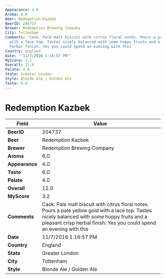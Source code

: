 ```yaml
---
Appearance: 4.0
Aroma: 6.0
Beer: Redemption Kazbek
BeerID: 204737
Brewer: Redemption Brewing Company
City: Tottenham
Comments: 'Cask. Pale malt biscuit with citrus floral notes. Pours a pale yellow gold
  with a lace top. Tastes nicely balanced with some hoppy fruits and a pleasant crisp
  herbal finish. Yes you could spend an evening with this '
Country: England
Date: '"11/7/2016 1:16:57 PM"'
MyScore: 3.2
Overall: 12.0
Palate: 4.0
State: Greater London
Style: Blonde Ale / Golden Ale
Taste: 6.0
---
```


# Redemption Kazbek

| Field         | Value |
|---------------|-------|
| **BeerID** | 204737 |
| **Beer** | Redemption Kazbek |
| **Brewer** | Redemption Brewing Company |
| **Aroma** | 6.0 |
| **Appearance** | 4.0 |
| **Taste** | 6.0 |
| **Palate** | 4.0 |
| **Overall** | 12.0 |
| **MyScore** | 3.2 |
| **Comments** | Cask. Pale malt biscuit with citrus floral notes. Pours a pale yellow gold with a lace top. Tastes nicely balanced with some hoppy fruits and a pleasant crisp herbal finish. Yes you could spend an evening with this  |
| **Date** | 11/7/2016 1:16:57 PM |
| **Country** | England |
| **State** | Greater London |
| **City** | Tottenham |
| **Style** | Blonde Ale / Golden Ale |
